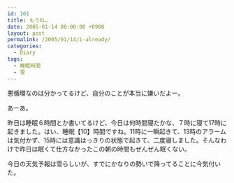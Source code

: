 ```yaml
---
id: 101
title: もうね…
date: 2005-01-14 00:00:00 +0900
layout: post
permalink: /2005/01/14/i-already/
categories:
  - Diary
tags:
  - 睡眠時間
  - 雪
---
```

悪循環なのは分かってるけど、自分のことが本当に嫌いだよー。
  
あーあ。

昨日は睡眠６時間とか書いてるけど、今日は何時間寝たかな、７時に寝て17時に起きました。はい、睡眠【10】時間ですね。11時に一瞬起きて、13時のアラームは気付かず、15時には意識はっきりの状態で起きて、二度寝しました。そんなわけで昨日は眠くて仕方なかったこの朝の時間もぜんぜん眠くない。

今日の天気予報は雪らしいが、すでにかなりの勢いで降ってることに今気付いた。
